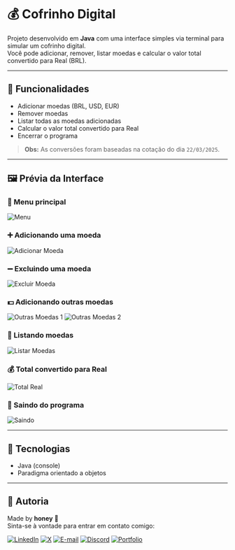 # 💰 Cofrinho Digital

Projeto desenvolvido em **Java** com uma interface simples via terminal para simular um cofrinho digital.  
Você pode adicionar, remover, listar moedas e calcular o valor total convertido para Real (BRL).

---

## 🧠 Funcionalidades

- Adicionar moedas (BRL, USD, EUR)
- Remover moedas
- Listar todas as moedas adicionadas
- Calcular o valor total convertido para Real
- Encerrar o programa

> **Obs:** As conversões foram baseadas na cotação do dia `22/03/2025`.

---

## 🖼️ Prévia da Interface

### 📌 Menu principal
![Menu](https://github.com/user-attachments/assets/1a027a95-ebc9-4ef7-b2a1-3801fafbce76)

### ➕ Adicionando uma moeda
![Adicionar Moeda](https://github.com/user-attachments/assets/13e06c73-8775-4d7c-8acb-ada9c524a946)

### ➖ Excluindo uma moeda
![Excluir Moeda](https://github.com/user-attachments/assets/fb75c34a-4b00-42ab-bff4-f40b8c897c08)

### 💵 Adicionando outras moedas
![Outras Moedas 1](https://github.com/user-attachments/assets/d674b972-9bce-4764-9898-7b48de0c2b03)
![Outras Moedas 2](https://github.com/user-attachments/assets/4fbcd74e-3642-4515-b943-fe92ead7602c)

### 📃 Listando moedas
![Listar Moedas](https://github.com/user-attachments/assets/dfa25421-28b7-48ad-8445-04b5d37b0e4d)

### 💰 Total convertido para Real
![Total Real](https://github.com/user-attachments/assets/66c1e8d9-5114-4f5b-b12b-f582f6f4fdca)

### 🚪 Saindo do programa
![Saindo](https://github.com/user-attachments/assets/95e69f88-f70c-4543-922f-f3bf2ea8451a)

---

## 🚀 Tecnologias

- Java (console)
- Paradigma orientado a objetos

---

## 💛 Autoria

Made by **honey** 🐝  
Sinta-se à vontade para entrar em contato comigo:

[![LinkedIn](https://img.shields.io/badge/-LinkedIn-000?style=for-the-badge&logo=linkedin&logoColor=ffe100&color:FFF)](https://www.linkedin.com/in/mell-teixeira03/)
[![X](https://img.shields.io/badge/X-000?style=for-the-badge&logo=x&logoColor=ffe100)](https://x.com/honeydev__)
[![E-mail](https://img.shields.io/badge/-Email-000?style=for-the-badge&logo=protonmail&logoColor=ffe100)](mailto:honeydev25@proton.me)
[![Discord](https://img.shields.io/badge/Discord-000?style=for-the-badge&logo=discord&logoColor=ffe100)](https://discord.com/channels/@honeyz___/)
[![Portfolio](https://img.shields.io/badge/Portfolio-000?style=for-the-badge&logo=todoist&logoColor=ffe100&color:FFF)](https://honeyz0.github.io/portfolio-CV-Mell/)

